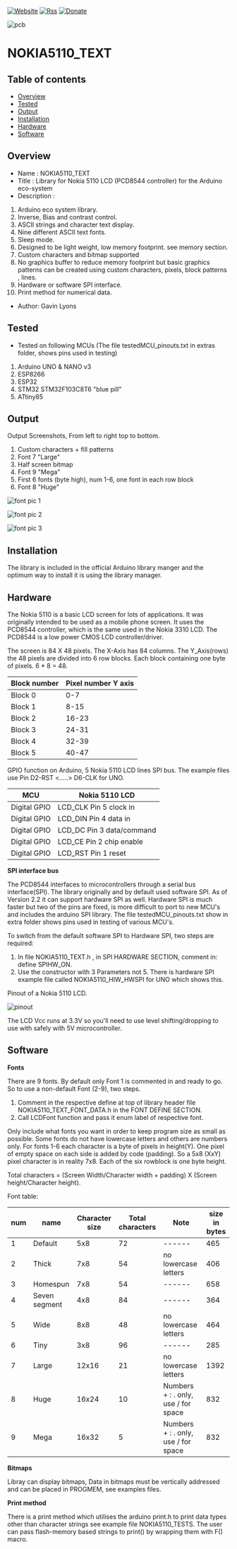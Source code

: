 [![Website](https://img.shields.io/badge/Website-Link-blue.svg)](https://gavinlyonsrepo.github.io/)  [![Rss](https://img.shields.io/badge/Subscribe-RSS-yellow.svg)](https://gavinlyonsrepo.github.io//feed.xml)  [![Donate](https://img.shields.io/badge/Donate-PayPal-green.svg)](https://www.paypal.com/paypalme/whitelight976)

![ pcb ](https://github.com/gavinlyonsrepo/NOKIA5110_TEXT/blob/master/extras/image/NOKIA.jpg)


# NOKIA5110_TEXT

Table of contents
---------------------------

  * [Overview](#overview)
  * [Tested](#tested)
  * [Output](#output)
  * [Installation](#installation)
  * [Hardware](#hardware)
  * [Software](#software)
  
Overview
--------------------
* Name : NOKIA5110_TEXT
* Title : Library for Nokia 5110 LCD (PCD8544 controller) for the Arduino eco-system
* Description : 

1. Arduino eco system library.      
2. Inverse, Bias and contrast control. 
3. ASCII strings and character text display.
4. Nine different ASCII text fonts. 
5. Sleep mode.
6. Designed to be light weight, low memory footprint. see memory section.
7. Custom characters and bitmap supported
8. No graphics buffer to reduce memory footprint but 
basic graphics patterns can be created using custom characters, pixels, block patterns , lines.
9. Hardware or software SPI interface.
10. Print method for numerical data.

* Author: Gavin Lyons


Tested 
-----------------------------
* Tested on following MCUs (The file testedMCU_pinouts.txt in extras folder, shows pins used in testing)
 
1. Arduino  UNO & NANO v3
2. ESP8266  
3. ESP32 
4. STM32 STM32F103C8T6  "blue pill" 
5. ATtiny85 

Output
---------------------------------

Output Screenshots, From left to right top to bottom.

1. Custom characters + fill patterns 
2. Font 7 "Large"
3. Half screen bitmap
4. Font 9 "Mega"  
5. First 6  fonts (byte high), num 1-6, one font in each row block
6. Font 8 "Huge" 

![ font pic 1 ](https://github.com/gavinlyonsrepo/NOKIA5110_TEXT/blob/master/extras/image/NOKIA_FONT1.jpg)

![ font pic 2 ](https://github.com/gavinlyonsrepo/NOKIA5110_TEXT/blob/master/extras/image/NOKIA_FONT2.jpg)

![ font pic 3 ](https://github.com/gavinlyonsrepo/NOKIA5110_TEXT/blob/master/extras/image/NOKIA_FONT_ALL.jpg)

Installation
------------------------------

The library is included in the official Arduino library manger and the optimum way to install it 
is using the library manager.

Hardware
-------------------------
The Nokia 5110 is a basic LCD screen for lots of applications. 
It was originally intended to be used as a mobile phone screen. 
It uses the PCD8544 controller, which is the same used in the Nokia 3310 LCD. 
The PCD8544 is a low power CMOS LCD controller/driver.

The screen is 84 X 48 pixels. The X-Axis has 84 columns.
The Y_Axis(rows) the 48 pixels are divided into 6 row blocks. 
Each block containing one byte of pixels. 6 * 8 = 48. 

| Block number   | Pixel number Y axis|
| ------ | ------ |
| Block 0 | 0-7 |
| Block 1 | 8-15 |
| Block 2 | 16-23|
| Block 3 | 24-31 |
| Block 4 | 32-39 |
| Block 5 | 40-47 |

GPIO function on Arduino, 5 Nokia 5110 LCD lines SPI bus.
The example files use Pin D2-RST <.....> D6-CLK for UNO. 

| MCU   | Nokia 5110 LCD |
| ------ | ------ |
| Digital GPIO | LCD_CLK Pin 5 clock in |
| Digital GPIO | LCD_DIN Pin 4 data in |
| Digital GPIO | LCD_DC Pin 3 data/command|
| Digital GPIO | LCD_CE Pin 2 chip enable |
| Digital GPIO | LCD_RST Pin 1 reset|

**SPI interface bus**

The PCD8544 interfaces to microcontrollers through a serial bus interface(SPI).
The library originally and by default  used software SPI. 
As of Version 2.2 it can support hardware SPI as well.
Hardware SPI is much faster but two of the pins are fixed, is more difficult to port to new MCU's and includes the arduino SPI library. 
The file testedMCU_pinouts.txt show in extra folder shows pins used in testing of various MCU's.

To switch from the default software SPI to Hardware SPI, two steps are required:

1. In file NOKIA5110_TEXT.h , in SPI HARDWARE SECTION, comment in: define SPIHW_ON.
2. Use the constructor with 3 Parameters not 5. There is hardware SPI example file called NOKIA5110_HIW_HWSPI for UNO which shows this.

Pinout of a Nokia 5110 LCD.

![ pinout ](https://github.com/gavinlyonsrepo/NOKIA5110_TEXT/blob/master/extras/image/NOKIA_PINOUT.jpg)

The LCD Vcc runs at 3.3V so you'll need to use level shifting/dropping  to use with safely with  5V microcontroller.

Software
---------------------------

**Fonts**

There are 9 fonts.
By default only Font 1 is commented in and ready to go.
So to use a non-default Font (2-9), two steps.

1. Comment in the respective define at top of library header file NOKIA5110_TEXT_FONT_DATA.h in the FONT DEFINE SECTION.
2. Call LCDFont function and pass it enum label of respective font.

Only include what fonts you want in order to keep program size as small as possible.
Some fonts do not have lowercase letters and others are numbers only.
For fonts 1-6 each character is a byte of pixels in height(Y). One pixel of empty space on each side is added by code (padding). So a 5x8 (XxY) pixel character is in reality 7x8. 
Each of the six rowblock is one byte height. 

Total characters = (Screen Width/Character width  + padding) X (Screen height/Character height).

Font table:

| num | name | Character size  | Total characters | Note | size in bytes |
| ------ | ------ | ------ | ------ |  ------ | ----- |
| 1 | Default | 5x8 |  72 |   ------ | 465 |
| 2 | Thick   | 7x8 | 54 |  no lowercase letters  | 406 |
| 3 | Homespun | 7x8 | 54 | ------ | 658 |
| 4 | Seven segment | 4x8 | 84 | ------ | 364 |
| 5 | Wide | 8x8 |  48 | no lowercase letters | 464 | 
| 6 | Tiny | 3x8 | 96  | ------ | 285 |
| 7 | Large | 12x16 |  21 |  no lowercase letters | 1392 |
| 8 | Huge | 16x24 |  10  | Numbers + : . only, use / for space | 832 |
| 9 | Mega | 16x32 |  5  | Numbers + : . only, use / for space | 832 |

**Bitmaps** 

Libray can display bitmaps, Data in bitmaps must be vertically addressed and can be placed in PROGMEM, see examples files. 

**Print method**

There is a print method which utilises the arduino print.h 
to print data types other than character strings
see example file NOKIA5110_TESTS. 
The user can pass flash-memory based strings to print() by wrapping them with F() macro. 

